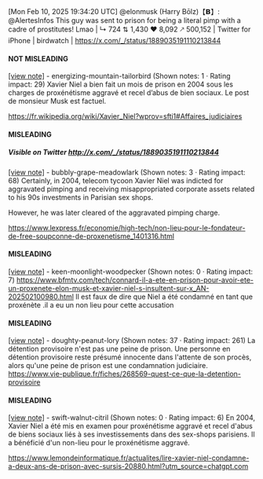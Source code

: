 [Mon Feb 10, 2025 19:34:20 UTC] @elonmusk (Harry Bōlz)【𝗕】: @AlertesInfos This guy was sent to prison for being a literal pimp with a cadre of prostitutes! Lmao | ↳ 724 ⇅ 1,430 ♥ 8,092 🡕 500,152 | Twitter for iPhone | birdwatch | https://x.com/_/status/1889035191110213844

#### NOT MISLEADING

[[view note]](https://x.com/i/birdwatch/n/1889052763809534268) - energizing-mountain-tailorbird (Shown notes: 1 · Rating impact: 29)
Xavier Niel a bien fait un mois de prison en 2004 sous les charges de proxénétisme aggravé et recel d’abus de bien sociaux. 
Le post de monsieur Musk est factuel.

https://fr.wikipedia.org/wiki/Xavier_Niel?wprov=sfti1#Affaires_judiciaires

#### MISLEADING
##### Visible on Twitter http://x.com/_/status/1889035191110213844
[[view note]](https://x.com/i/birdwatch/n/1889082019142832405) - bubbly-grape-meadowlark (Shown notes: 3 · Rating impact: 68)
Certainly, in 2004, telecom tycoon Xavier Niel was indicted for aggravated pimping and receiving misappropriated corporate assets related to his 90s investments in Parisian sex shops.

However, he was later cleared of the aggravated pimping charge.


https://www.lexpress.fr/economie/high-tech/non-lieu-pour-le-fondateur-de-free-soupconne-de-proxenetisme_1401316.html

#### MISLEADING

[[view note]](https://x.com/i/birdwatch/n/1889212973660434841) - keen-moonlight-woodpecker (Shown notes: 0 · Rating impact: 7)
https://www.bfmtv.com/tech/connard-il-a-ete-en-prison-pour-avoir-ete-un-proxenete-elon-musk-et-xavier-niel-s-insultent-sur-x_AN-202502100980.html
Il est faux de dire que Niel a été condamné en tant que proxénète .il a eu un non lieu pour cette accusation 

#### MISLEADING

[[view note]](https://x.com/i/birdwatch/n/1889083415858663815) - doughty-peanut-lory (Shown notes: 37 · Rating impact: 261)
La détention provisoire n'est pas une peine de prison. Une personne en détention provisoire reste présumé innocente dans l'attente de son procès, alors qu'une peine de prison est une condamnation judiciaire.
https://www.vie-publique.fr/fiches/268569-quest-ce-que-la-detention-provisoire

#### MISLEADING

[[view note]](https://x.com/i/birdwatch/n/1889043592947065278) - swift-walnut-citril (Shown notes: 0 · Rating impact: 6)
En 2004, Xavier Niel a été mis en examen pour proxénétisme aggravé et recel d'abus de biens sociaux liés à ses investissements dans des sex-shops parisiens. 
Il a bénéficié d'un non-lieu pour le proxénétisme aggravé. 

https://www.lemondeinformatique.fr/actualites/lire-xavier-niel-condamne-a-deux-ans-de-prison-avec-sursis-20880.html?utm_source=chatgpt.com

